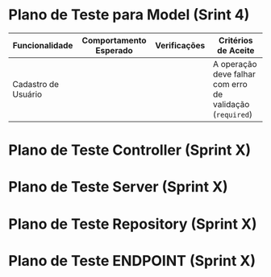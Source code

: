 # Plano de Teste para Model (Srint 4) 

| Funcionalidade          | Comportamento Esperado                                                          | Verificações                                                  | Critérios de Aceite                                                          |
| ----------------------- | ------------------------------------------------------------------------------- | ------------------------------------------------------------- | ---------------------------------------------------------------------------- |
| Cadastro de Usuário     |                                                                                 |                                                               | A operação deve falhar com erro de validação (`required`)                    |

# Plano de Teste Controller (Sprint X)

# Plano de Teste Server (Sprint X)

# Plano de Teste Repository (Sprint X)

# Plano de Teste ENDPOINT (Sprint X)

